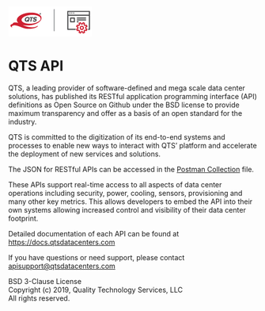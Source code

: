 ![Logo](https://raw.githubusercontent.com/qtsdatacenters/qts_api/master/QTS-API_full-color-for-light-background.png)

# QTS API

QTS, a leading provider of software-defined and mega scale data center solutions, has published its RESTful application programming interface (API) definitions as Open Source on Github under the BSD license to provide maximum transparency and offer as a basis of an open standard for the industry. 

QTS is committed to the digitization of its end-to-end systems and processes to enable new ways to interact with QTS’ platform and accelerate the deployment of new services and solutions. 

The JSON for RESTful APIs can be accessed in the [Postman Collection](https://github.com/qtsdatacenters/qts_api/tree/master/Postman%20Collections) file.


These APIs support real-time access to all aspects of data center operations including security, power, cooling, sensors, provisioning and many other key metrics. This allows developers to embed the API into their own systems allowing increased control and visibility of their data center footprint.

Detailed documentation of each API can be found at <https://docs.qtsdatacenters.com>

If you have questions or need support, please contact <apisupport@qtsdatacenters.com>

BSD 3-Clause License  
Copyright (c) 2019, Quality Technology Services, LLC  
All rights reserved.
